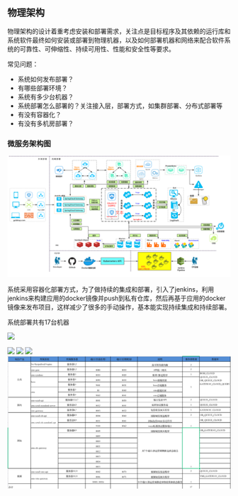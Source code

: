 ## 物理架构

物理架构的设计着重考虑安装和部署需求，关注点是目标程序及其依赖的运行库和系统软件最终如何安装或部署到物理机器，以及如何部署机器和网络来配合软件系统的可靠性、可伸缩性、持续可用性、性能和安全性等要求。

常见问题：

+ 系统如何发布部署？
+ 有哪些部署环境？
+ 系统有多少台机器？
+ 系统部署怎么部署的？关注接入层，部署方式，如集群部署、分布式部署等
+ 有没有容器化？
+ 有没有多机房部署？



### 微服务架构图

![](../pic/physical01.png)

系统采用容器化部署方式，为了做持续的集成和部署，引入了jenkins，利用jenkins来构建应用的docker镜像并push到私有仓库，然后再基于应用的docker镜像来发布项目，这样减少了很多的手动操作，基本能实现持续集成和持续部署。

系统部署共有17台机器

![](../pic/physic01.png)

<img src="../pic/physic01.png" style="zoom:0%;" />


<img src="../pic/physical03.png" style="zoom:0%;" />


<img src="../pic/physical02.png" style="zoom:0%;" />


<img src="../pic/physical04.png" style="zoom:0%;" />
